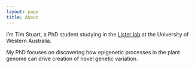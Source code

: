 ```yaml
---
layout: page
title: About
---
```


I’m Tim Stuart, a PhD student studying in the [Lister lab](http://listerlab.org) at the University of Western Australia.

My PhD focuses on discovering how epigenetic processes in the plant genome can drive creation of novel genetic variation.
